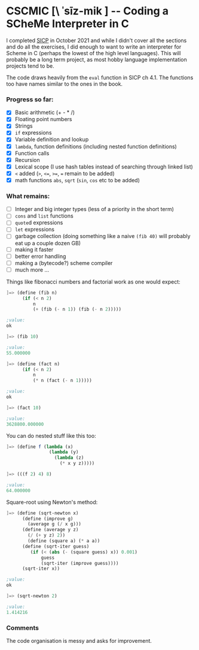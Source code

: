 # CSCMIC [\ ˈsīz-mik ] -- Coding a SCheMe Interpreter in C
I completed [SICP](https://web.mit.edu/alexmv/6.037/sicp.pdf) in October 2021 and while I didn't cover all the sections and do all the exercises, I did enough to want to write an interpreter for Scheme in C (perhaps the lowest of the high level languages). This will probably be a long term project, as most hobby language implementation projects tend to be.

The code draws heavily from the `eval` function in SICP ch 4.1. The functions too have names similar to the ones in the book.

### Progress so far:
- [x] Basic arithmetic (+ - * /)
- [x] Floating point numbers
- [x] Strings
- [x] `if` expressions
- [x] Variable definition and lookup
- [x] `lambda`, function definitions (including nested function definitions)
- [x] Function calls
- [x] Recursion
- [x] Lexical scope (I use hash tables instead of searching through linked list)
- [x] `<` added (`>`, `<=`, `>=`, `=` remain to be added)
- [x] math functions `abs`, `sqrt` (`sin`, `cos` etc to be added)

### What remains:
- [ ] Integer and big integer types (less of a priority in the short term)
- [ ] `cons` and `list` functions
- [ ] `quote`d expressions
- [ ] `let` expressions 
- [ ] garbage collection (doing something like a naive `(fib 40)` will probably eat up a couple dozen GB)
- [ ] making it faster
- [ ] better error handling
- [ ] making a (bytecode?) scheme compiler
- [ ] much more ...

Things like fibonacci numbers and factorial work as one would expect:

```scheme
]=> (define (fib n)
      (if (< n 2)
          n
          (+ (fib (- n 1)) (fib (- n 2)))))

;value:
ok

]=> (fib 10)

;value:
55.000000

]=> (define (fact n)
      (if (< n 2)
          n
          (* n (fact (- n 1)))))

;value:
ok

]=> (fact 10)

;value:
3628800.000000
```
You can do nested stuff like this too:
```scheme
]=> (define f (lambda (x)
                (lambda (y)
                  (lambda (z)
                    (* x y z)))))

]=> (((f 2) 4) 8)

;value:
64.000000
```
Square-root using Newton's method:
```scheme
]=> (define (sqrt-newton x)
      (define (improve g)
        (average g (/ x g)))
      (define (average y z)
        (/ (+ y z) 2))
	    (define (square a) (* a a))
      (define (sqrt-iter guess)
	     (if (< (abs (- (square guess) x)) 0.001)
	         guess
	         (sqrt-iter (improve guess))))
      (sqrt-iter x))

;value:
ok

]=> (sqrt-newton 2)

;value:
1.414216
```
### Comments
The code organisation is messy and asks for improvement.
